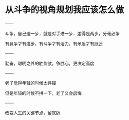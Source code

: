 # 从斗争的视角规划我应该怎么做

——

斗争，自己退一步，就是对手进一步，差得是两步，分毫必争

有竞争才有进步，有斗争才有活力，有矛盾才有跃迁

——

勤奋，聪明之外的胜负欲，争胜心，更决定高度

——

老了觉得年轻的时候太莽撞

但是年轻的时候不拼一下，老了又会后悔

——

改变人生的关键节点，留底牌